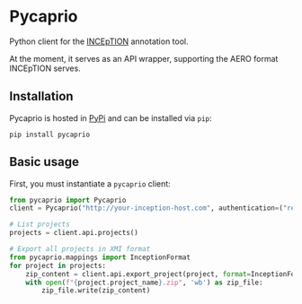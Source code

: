 # Pycaprio

Python client for the [INCEpTION](https://github.com/inception-project/inception) annotation tool.

At the moment, it serves as an API wrapper, supporting the AERO format INCEpTION serves.

## Installation
Pycaprio is hosted in [PyPi](https://pypi.org/project/pycaprio/) and can be installed via `pip`:
```
pip install pycaprio
```

## Basic usage
First, you must instantiate a `pycaprio` client:
```python
from pycaprio import Pycaprio
client = Pycaprio("http://your-inception-host.com", authentication=("remote-user", "password"))

# List projects
projects = client.api.projects()

# Export all projects in XMI format
from pycaprio.mappings import InceptionFormat
for project in projects:
    zip_content = client.api.export_project(project, format=InceptionFormat.XMI)
    with open(f"{project.project_name}.zip", 'wb') as zip_file:
        zip_file.write(zip_content)
```
